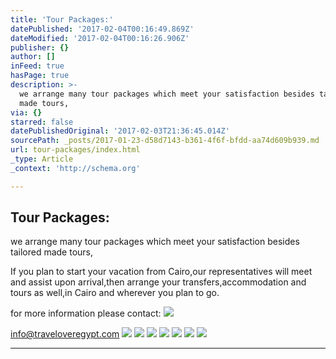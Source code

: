 ```yaml
---
title: 'Tour Packages:'
datePublished: '2017-02-04T00:16:49.869Z'
dateModified: '2017-02-04T00:16:26.906Z'
publisher: {}
author: []
inFeed: true
hasPage: true
description: >-
  we arrange many tour packages which meet your satisfaction besides tailored
  made tours,
via: {}
starred: false
datePublishedOriginal: '2017-02-03T21:36:45.014Z'
sourcePath: _posts/2017-01-23-d58d7143-b361-4f6f-bfdd-aa74d609b939.md
url: tour-packages/index.html
_type: Article
_context: 'http://schema.org'

---
```

## Tour Packages:

we arrange many tour packages which meet your satisfaction besides tailored made tours,

If you plan to start your vacation from Cairo,our representatives will meet and assist upon arrival,then arrange your transfers,accommodation and tours as well,in Cairo and wherever you plan to go.

for more information please contact:
![](https://the-grid-user-content.s3-us-west-2.amazonaws.com/bf9e4066-e9e6-4a0b-907e-428666c5aa2e.jpg)

info@traveloveregypt.com
![](https://the-grid-user-content.s3-us-west-2.amazonaws.com/bdf998a4-7433-4197-a49e-ebf8135a4196.jpg)
![](https://the-grid-user-content.s3-us-west-2.amazonaws.com/745bab39-1b5a-4c9f-bec5-06a34ac1cc79.jpg)
![](https://the-grid-user-content.s3-us-west-2.amazonaws.com/fbc4afb5-8620-4c5c-ab3a-aa04ae3effb1.jpg)
![](https://the-grid-user-content.s3-us-west-2.amazonaws.com/59d483e8-1bf6-40fc-bd23-802eea536dc9.jpg)
![](https://the-grid-user-content.s3-us-west-2.amazonaws.com/4e003120-68f5-4982-99ee-38ec63778cb4.jpg)
![](https://the-grid-user-content.s3-us-west-2.amazonaws.com/e8eee771-c48b-41eb-8c4c-f80f69d5aac0.jpg)
![](https://the-grid-user-content.s3-us-west-2.amazonaws.com/ff09ae73-9a51-4b37-9d7f-2f209545658a.jpg)

---